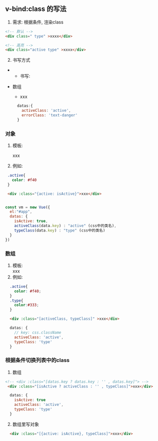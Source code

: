## v-bind:class 的写法

1. 需求: 根据条件, 渲染class
```html
<!-- 默认 -->
<div class=" type" >xxxx</div>

<!-- 高亮 -->
<div class="active type" >xxxx</div>
```

2. 书写方式
+ 
  + 书写: 
+ 数组
  + <div :class="[datas.key1, datas.key2]">xxx</div>

  ```js
    datas:{
      activeClass: 'active',
      errorClass: 'text-danger'
    }
  ```


###  对象
1. 模板: <div :class="{css.className: datas.key}">xxx</div>

2. 例如:
```css
 .active{
   color: #f40
 }
```
```html
 <div :class="{active: isActive}">xxx</div>
```

```js

const vm = new Vue({
  el:"#app",
  datas: {
    isActive: true,
    activeClass(data.key) : "active" (css中的类名),
    typeClass(data.key) : "type" (css中的类名)
  }
})
```

### 数组

1. 模板: <div :class="[datas.key1, datas.key2]">xxx</div>
2. 例如: 
```css
  .active{
    color: #f40;
  }
  .type{
    color:#333;
  }
```

```html
  <div :class="[activeClass, typeClass]" >xxx</div>
```
```js
  datas: {
    // key: css.className
    activeClass: 'active',
    typeClass: 'type'
  }
```


### 根据条件切换列表中的class

1. 数组
```html
<!-- <div :class="[datas.key ? datas.key : '' , datas.key]"> -->
 <div :class="[isActive ? activeClass : '' , typeClass]">xxx</div>
```
```js
  datas: {
    isActive: true
    activeClass: 'active',
    typeClass: 'type'
  }
```

2. 数组里写对象
```html
  <div :class="[{active: isActive}, typeClass]">xxx</div>
```